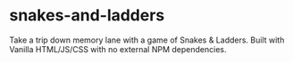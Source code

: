 # snakes-and-ladders
Take a trip down memory lane with a game of Snakes &amp; Ladders. Built with Vanilla HTML/JS/CSS with no external NPM dependencies.
